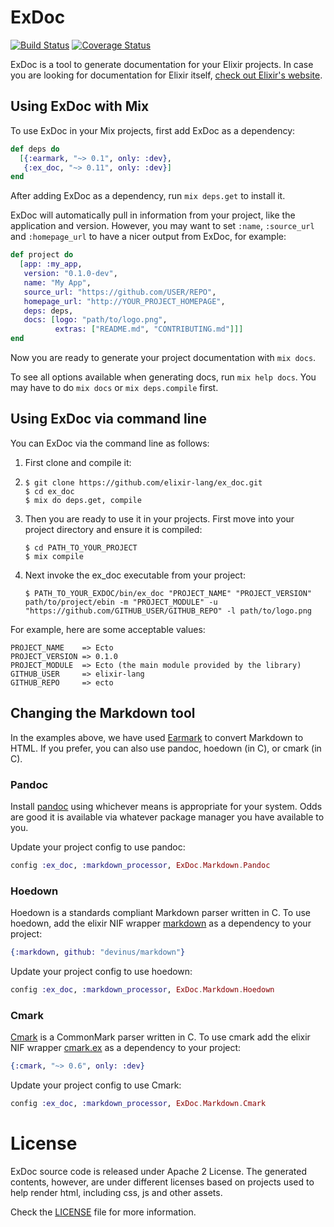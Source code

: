 # ExDoc

[![Build Status](https://secure.travis-ci.org/elixir-lang/ex_doc.svg?branch=master "Build Status")][build-status]
[![Coverage Status](https://coveralls.io/repos/elixir-lang/ex_doc/badge.svg?branch=master&service=github)][coverage-status]

ExDoc is a tool to generate documentation for your Elixir projects. In case you are looking for documentation for Elixir itself, [check out Elixir's website][elixir-lang].

## Using ExDoc with Mix

To use ExDoc in your Mix projects, first add ExDoc as a dependency:

```elixir
def deps do
  [{:earmark, "~> 0.1", only: :dev},
   {:ex_doc, "~> 0.11", only: :dev}]
end
```

After adding ExDoc as a dependency, run `mix deps.get` to install it.

ExDoc will automatically pull in information from your project, like the application and version. However, you may want to set `:name`, `:source_url` and `:homepage_url` to have a nicer output from ExDoc, for example:

```elixir
def project do
  [app: :my_app,
   version: "0.1.0-dev",
   name: "My App",
   source_url: "https://github.com/USER/REPO",
   homepage_url: "http://YOUR_PROJECT_HOMEPAGE",
   deps: deps,
   docs: [logo: "path/to/logo.png",
          extras: ["README.md", "CONTRIBUTING.md"]]]
end
```

Now you are ready to generate your project documentation with `mix docs`.

To see all options available when generating docs, run `mix help docs`.   You may have to do `mix docs` or `mix deps.compile` first.

## Using ExDoc via command line

You can ExDoc via the command line as follows:

1. First clone and compile it:
2. 
    ```console
    $ git clone https://github.com/elixir-lang/ex_doc.git
    $ cd ex_doc
    $ mix do deps.get, compile
    ```

2. Then you are ready to use it in your projects. First move into your project directory and ensure it is compiled:

    ```console
    $ cd PATH_TO_YOUR_PROJECT
    $ mix compile
    ```

3. Next invoke the ex_doc executable from your project:

    ```console
    $ PATH_TO_YOUR_EXDOC/bin/ex_doc "PROJECT_NAME" "PROJECT_VERSION" path/to/project/ebin -m "PROJECT_MODULE" -u "https://github.com/GITHUB_USER/GITHUB_REPO" -l path/to/logo.png
    ```

For example, here are some acceptable values:

    PROJECT_NAME    => Ecto
    PROJECT_VERSION => 0.1.0
    PROJECT_MODULE  => Ecto (the main module provided by the library)
    GITHUB_USER     => elixir-lang
    GITHUB_REPO     => ecto

## Changing the Markdown tool

In the examples above, we have used [Earmark][] to convert Markdown to HTML. If you prefer, you can also use pandoc, hoedown (in C), or cmark (in C).

### Pandoc

Install [pandoc][] using whichever means is appropriate for your system.  Odds are good it is available via whatever package manager you have available to you.

Update your project config to use pandoc:

```elixir
config :ex_doc, :markdown_processor, ExDoc.Markdown.Pandoc
```

### Hoedown

Hoedown is a standards compliant Markdown parser written in C.  To use hoedown, add the elixir NIF wrapper [markdown][devinus/markdown] as a dependency to your project:

```elixir
{:markdown, github: "devinus/markdown"}
```

Update your project config to use hoedown:

```elixir
config :ex_doc, :markdown_processor, ExDoc.Markdown.Hoedown
```

### Cmark

[Cmark][cmark] is a CommonMark parser written in C. To use cmark add the elixir NIF wrapper [cmark.ex][cmark.ex] as a dependency to your project:

```elixir
{:cmark, "~> 0.6", only: :dev}
```

Update your project config to use Cmark:

```elixir
config :ex_doc, :markdown_processor, ExDoc.Markdown.Cmark
```

# License

ExDoc source code is released under Apache 2 License. The generated contents, however, are under different licenses based on projects used to help render html, including css, js and other assets.

Check the [LICENSE](LICENSE) file for more information.


[coverage-status]: https://coveralls.io/github/elixir-lang/ex_doc?branch=master
[build-status]: http://travis-ci.org/elixir-lang/ex_doc
[earmark]: http://github.com/pragdave/earmark
[elixir-lang]: http://elixir-lang.org/
[pandoc]: http://johnmacfarlane.net/pandoc/
[cmark]: https://github.com/jgm/cmark
[cmark.ex]: https://github.com/asaaki/cmark.ex
[devinus/markdown]: http://github.com/devinus/markdown
